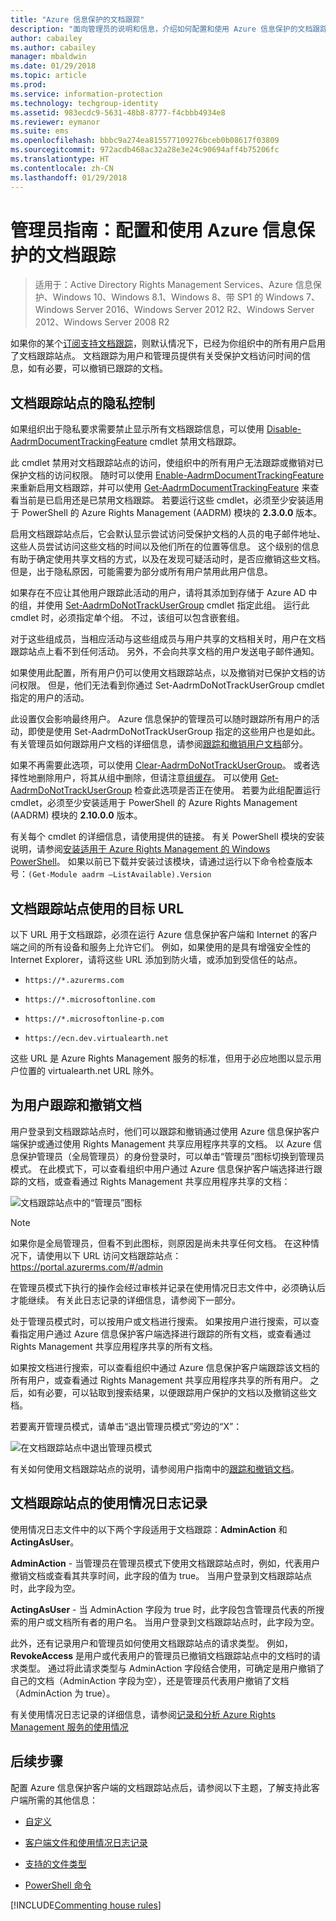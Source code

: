 ```yaml
---
title: "Azure 信息保护的文档跟踪"
description: "面向管理员的说明和信息，介绍如何配置和使用 Azure 信息保护的文档跟踪。"
author: cabailey
ms.author: cabailey
manager: mbaldwin
ms.date: 01/29/2018
ms.topic: article
ms.prod: 
ms.service: information-protection
ms.technology: techgroup-identity
ms.assetid: 983ecdc9-5631-48b8-8777-f4cbbb4934e8
ms.reviewer: eymanor
ms.suite: ems
ms.openlocfilehash: bbbc9a274ea815577109276bceb0b08617f03809
ms.sourcegitcommit: 972acdb468ac32a28e3e24c90694aff4b75206fc
ms.translationtype: HT
ms.contentlocale: zh-CN
ms.lasthandoff: 01/29/2018
---
```

# <a name="admin-guide-configuring-and-using-document-tracking-for-azure-information-protection"></a>管理员指南：配置和使用 Azure 信息保护的文档跟踪

>适用于：Active Directory Rights Management Services、Azure 信息保护、Windows 10、Windows 8.1、Windows 8、带 SP1 的 Windows 7、Windows Server 2016、Windows Server 2012 R2、Windows Server 2012、Windows Server 2008 R2

如果你的某个[订阅支持文档跟踪](https://www.microsoft.com/en-us/cloud-platform/azure-information-protection-features)，则默认情况下，已经为你组织中的所有用户启用了文档跟踪站点。 文档跟踪为用户和管理员提供有关受保护文档访问时间的信息，如有必要，可以撤销已跟踪的文档。

## <a name="privacy-controls-for-your-document-tracking-site"></a>文档跟踪站点的隐私控制

如果组织出于隐私要求需要禁止显示所有文档跟踪信息，可以使用 [Disable-AadrmDocumentTrackingFeature](/powershell/module/aadrm/disable-aadrmdocumenttrackingfeature) cmdlet 禁用文档跟踪。 

此 cmdlet 禁用对文档跟踪站点的访问，使组织中的所有用户无法跟踪或撤销对已保护文档的访问权限。 随时可以使用 [Enable-AadrmDocumentTrackingFeature](/powershell/module/aadrm/enable-aadrmdocumenttrackingfeature) 来重新启用文档跟踪，并可以使用 [Get-AadrmDocumentTrackingFeature](/powershell/module/aadrm/get-aadrmdocumenttrackingfeature) 来查看当前是已启用还是已禁用文档跟踪。 若要运行这些 cmdlet，必须至少安装适用于 PowerShell 的 Azure Rights Management (AADRM) 模块的 **2.3.0.0** 版本。 

启用文档跟踪站点后，它会默认显示尝试访问受保护文档的人员的电子邮件地址、这些人员尝试访问这些文档的时间以及他们所在的位置等信息。 这个级别的信息有助于确定使用共享文档的方式，以及在发现可疑活动时，是否应撤销这些文档。 但是，出于隐私原因，可能需要为部分或所有用户禁用此用户信息。 

如果存在不应让其他用户跟踪此活动的用户，请将其添加到存储于 Azure AD 中的组，并使用 [Set-AadrmDoNotTrackUserGroup](/powershell/module/aadrm/Set-AadrmDoNotTrackUserGroup) cmdlet 指定此组。 运行此 cmdlet 时，必须指定单个组。 不过，该组可以包含嵌套组。 

对于这些组成员，当相应活动与这些组成员与用户共享的文档相关时，用户在文档跟踪站点上看不到任何活动。 另外，不会向共享文档的用户发送电子邮件通知。

如果使用此配置，所有用户仍可以使用文档跟踪站点，以及撤销对已保护文档的访问权限。 但是，他们无法看到你通过 Set-AadrmDoNotTrackUserGroup cmdlet 指定的用户的活动。

此设置仅会影响最终用户。 Azure 信息保护的管理员可以随时跟踪所有用户的活动，即使是使用 Set-AadrmDoNotTrackUserGroup 指定的这些用户也是如此。 有关管理员如何跟踪用户文档的详细信息，请参阅[跟踪和撤销用户文档](#tracking-and-revoking-documents-for-users)部分。

如果不再需要此选项，可以使用 [Clear-AadrmDoNotTrackUserGroup](/powershell/module/aadrm/Clear-AadrmDoNotTrackUserGroup)。 或者选择性地删除用户，将其从组中删除，但请注意[组缓存](../plan-design/prepare.md#group-membership-caching-by-azure-information-protection)。 可以使用 [Get-AadrmDoNotTrackUserGroup](/powershell/module/aadrm/get-AadrmDoNotTrackUserGroup) 检查此选项是否正在使用。 若要为此组配置运行 cmdlet，必须至少安装适用于 PowerShell 的 Azure Rights Management (AADRM) 模块的 **2.10.0.0** 版本。

有关每个 cmdlet 的详细信息，请使用提供的链接。 有关 PowerShell 模块的安装说明，请参阅[安装适用于 Azure Rights Management 的 Windows PowerShell](../deploy-use/install-powershell.md)。 如果以前已下载并安装过该模块，请通过运行以下命令检查版本号：`(Get-Module aadrm –ListAvailable).Version`


## <a name="destination-urls-used-by-the-document-tracking-site"></a>文档跟踪站点使用的目标 URL

以下 URL 用于文档跟踪，必须在运行 Azure 信息保护客户端和 Internet 的客户端之间的所有设备和服务上允许它们。 例如，如果使用的是具有增强安全性的 Internet Explorer，请将这些 URL 添加到防火墙，或添加到受信任的站点。

-  `https://*.azurerms.com`

- `https://*.microsoftonline.com`

- `https://*.microsoftonline-p.com`

- `https://ecn.dev.virtualearth.net`

这些 URL 是 Azure Rights Management 服务的标准，但用于必应地图以显示用户位置的 virtualearth.net URL 除外。

## <a name="tracking-and-revoking-documents-for-users"></a>为用户跟踪和撤销文档

用户登录到文档跟踪站点时，他们可以跟踪和撤销通过使用 Azure 信息保护客户端保护或通过使用 Rights Management 共享应用程序共享的文档。 以 Azure 信息保护管理员（全局管理员）的身份登录时，可以单击“管理员”图标切换到管理员模式。 在此模式下，可以查看组织中用户通过 Azure 信息保护客户端选择进行跟踪的文档，或查看通过 Rights Management 共享应用程序共享的文档：

![文档跟踪站点中的“管理员”图标](../media/tracking-site-admin-icon.png)

> [!NOTE] 
> 如果你是全局管理员，但看不到此图标，则原因是尚未共享任何文档。 在这种情况下，请使用以下 URL 访问文档跟踪站点：https://portal.azurerms.com/#/admin

在管理员模式下执行的操作会经过审核并记录在使用情况日志文件中，必须确认后才能继续。 有关此日志记录的详细信息，请参阅下一部分。

处于管理员模式时，可以按用户或文档进行搜索。 如果按用户进行搜索，可以查看指定用户通过 Azure 信息保护客户端选择进行跟踪的所有文档，或查看通过 Rights Management 共享应用程序共享的所有文档。 

如果按文档进行搜索，可以查看组织中通过 Azure 信息保护客户端跟踪该文档的所有用户，或查看通过 Rights Management 共享应用程序共享的所有用户。 之后，如有必要，可以钻取到搜索结果，以便跟踪用户保护的文档以及撤销这些文档。 

若要离开管理员模式，请单击“退出管理员模式”旁边的“X”：

![在文档跟踪站点中退出管理员模式](../media/tracking-site-exit-admin-icon.png)

有关如何使用文档跟踪站点的说明，请参阅用户指南中的[跟踪和撤销文档](client-track-revoke.md)。

## <a name="usage-logging-for-the-document-tracking-site"></a>文档跟踪站点的使用情况日志记录

使用情况日志文件中的以下两个字段适用于文档跟踪：**AdminAction** 和 **ActingAsUser**。

**AdminAction** - 当管理员在管理员模式下使用文档跟踪站点时，例如，代表用户撤销文档或查看其共享时间，此字段的值为 true。 当用户登录到文档跟踪站点时，此字段为空。

**ActingAsUser** - 当 AdminAction 字段为 true 时，此字段包含管理员代表的所搜索的用户或文档所有者的用户名。 当用户登录到文档跟踪站点时，此字段为空。 

此外，还有记录用户和管理员如何使用文档跟踪站点的请求类型。 例如，**RevokeAccess** 是用户或代表用户的管理员已撤销文档跟踪站点中的文档时的请求类型。 通过将此请求类型与 AdminAction 字段结合使用，可确定是用户撤销了自己的文档（AdminAction 字段为空），还是管理员代表用户撤销了文档（AdminAction 为 true）。


有关使用情况日志记录的详细信息，请参阅[记录和分析 Azure Rights Management 服务的使用情况](../deploy-use/log-analyze-usage.md)



## <a name="next-steps"></a>后续步骤
配置 Azure 信息保护客户端的文档跟踪站点后，请参阅以下主题，了解支持此客户端所需的其他信息：

- [自定义](client-admin-guide-customizations.md)

- [客户端文件和使用情况日志记录](client-admin-guide-files-and-logging.md)

- [支持的文件类型](client-admin-guide-file-types.md)

- [PowerShell 命令](client-admin-guide-powershell.md)

[!INCLUDE[Commenting house rules](../includes/houserules.md)]
